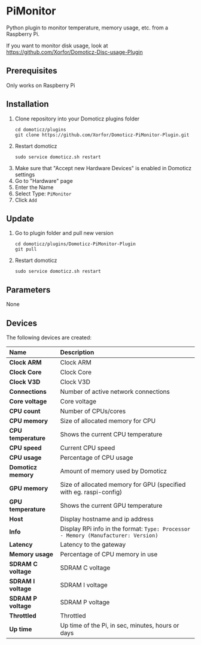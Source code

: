 # PiMonitor
Python plugin to monitor temperature, memory usage, etc. from a Raspberry Pi.

If you want to monitor disk usage, look at https://github.com/Xorfor/Domoticz-Disc-usage-Plugin

## Prerequisites
Only works on Raspberry Pi

## Installation
1. Clone repository into your Domoticz plugins folder
    ```
    cd domoticz/plugins
    git clone https://github.com/Xorfor/Domoticz-PiMonitor-Plugin.git
    ```
1. Restart domoticz
    ```
    sudo service domoticz.sh restart
    ```
1. Make sure that "Accept new Hardware Devices" is enabled in Domoticz settings
1. Go to "Hardware" page
1. Enter the Name
1. Select Type: `PiMonitor`
1. Click `Add`

## Update
1. Go to plugin folder and pull new version
    ```
    cd domoticz/plugins/Domoticz-PiMonitor-Plugin
    git pull
    ```
1. Restart domoticz
    ```
    sudo service domoticz.sh restart
    ```

## Parameters
None

## Devices
The following devices are created:

| Name                | Description
| :---                | :---
| **Clock ARM**       | Clock ARM
| **Clock Core**      | Clock Core
| **Clock V3D**       | Clock V3D
| **Connections**     | Number of active network connections
| **Core voltage**    | Core voltage
| **CPU count**       | Number of CPUs/cores
| **CPU memory**      | Size of allocated memory for CPU
| **CPU temperature** | Shows the current CPU temperature
| **CPU speed**       | Current CPU speed
| **CPU usage**       | Percentage of CPU usage
| **Domoticz memory** | Amount of memory used by Domoticz
| **GPU memory**      | Size of allocated memory for GPU (specified with eg. raspi-config)
| **GPU temperature** | Shows the current GPU temperature
| **Host**            | Display hostname and ip address
| **Info**            | Display RPi info in the format: `Type: Processor - Memory (Manufacturer: Version)`
| **Latency**         | Latency to the gateway
| **Memory usage**    | Percentage of CPU memory in use
| **SDRAM C voltage** | SDRAM C voltage
| **SDRAM I voltage** | SDRAM I voltage
| **SDRAM P voltage** | SDRAM P voltage
| **Throttled**       | Throttled
| **Up time**         | Up time of the Pi, in sec, minutes, hours or days